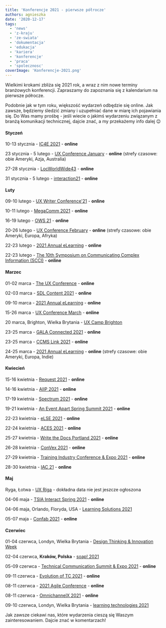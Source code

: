 ```yaml
---
title: 'Konferencje 2021 - pierwsze półrocze'
authors: agnieszka
date: '2020-12-17'
tags:
  - 'news'
  - 'z-kraju'
  - 'ze-swiata'
  - 'dokumentacja'
  - 'edukacja'
  - 'kariera'
  - 'konferencje'
  - 'praca'
  - 'spolecznosc'
coverImage: 'Konferencje-2021.png'
---
```


Wielkimi krokami zbliża się 2021 rok, a wraz z nim nowe terminy branżowych
konferencji. Zapraszamy do zapoznania się z kalendarium na pierwsze półrocze.

<!--truncate-->

Podobnie jak w tym roku, większość wydarzeń odbędzie się online. Jak zawsze,
będziemy śledzić zmiany i uzupełniać dane w miarę ich pojawiania się. Do Was
mamy prośbę - jeśli wiecie o jakimś wydarzeniu związanym z branżą komunikacji
technicznej, dajcie znać, a my przekażemy info dalej 😉

#### Styczeń

10-13 stycznia - [IC4E 2021](http://www.ic4e.net/) - **online**

23 stycznia - 5 lutego -
[UX Conference January](https://www.nngroup.com/training/january/) - **online**
(strefy czasowe: obie Ameryki, Azja, Australia)

27-28 stycznia - [LocWorldWide43](https://locworld.com/) - **online**

31 stycznia - 5 lutego - [interaction21](https://interaction21.ixda.org/) -
**online**

#### Luty

09-10 lutego - [UX Writer Conference'21](https://uxwriterconference.com/) -
**online**

10-11 lutego - [MegaComm 2021](https://megacomm.org/) - **online**

16-19 lutego - [OWS 21](https://www.iaop.org/summit) - **online**

20-26 lutego -
[UX Conference February](https://www.nngroup.com/training/february/) -
**online** (strefy czasowe: obie Ameryki, Europa, Afryka)

22-23 lutego -
[2021 Annual eLearning](https://www.itcnetwork.org/annual-conference-elearning) -
**online**

22-23 lutego -
[The 10th Symposium on Communicating Complex Information (SCCI)](https://scciannual.com/) -
**online**

#### Marzec

01-02 marca - [The UX Conference](https://theuxconf.com/) - **online**

02-03 marca -
[SDL Content 2021](https://community.sdl.com/events-resources/resources/whats-new/c/e/690) -
**online**

09-10 marca -
[2021 Annual eLearning](https://www.itcnetwork.org/annual-conference-elearning) -
**online**

15-26 marca - [UX Conference March](https://www.nngroup.com/ux-conference/) -
**online**

20 marca, Brighton, Wielka Brytania -
[UX Camp Brighton](https://www.uxcampbrighton.org/)

23-25 marca -
[GALA Connected 2021](https://www.gala-global.org/events/events-calendar/gala-connected-2021) -
**online**

23-25 marca - [CCMS Link 2021](https://ccmslink2021.zohobackstage.com/virtual) -
**online**

24-25 marca -
[2021 Annual eLearning](https://www.itcnetwork.org/annual-conference-elearning) -
**online** (strefy czasowe: obie Ameryki, Europa, Indie)

#### Kwiecień

15-16 kwietnia - [Request 2021](https://2020.request.pl/) - **online**

14-16 kwietnia - [AIIP 2021](https://www.aiip.org/conference) - **online**

17-19 kwietnia -
[Spectrum 2021](https://stc-rochester.org/spectrum-conference/) - **online**

19-21 kwietnia -
[An Event Apart Spring Summit 2021](https://aneventapart.com/event/spring-summit-2021) -
**online**

22-23 kwietnia - [eLSE 2021](https://www.elseconference.eu/) - **online**

22-24 kwietnia - [ACES 2021](https://aceseditors.org/conference) - **online**

25-27 kwietnia -
[Write the Docs Portland 2021](https://www.writethedocs.org/conf/portland/2021/) -
**online**

26-28 kwietnia - [ConVex 2021](https://convex.infomanagementcenter.com/) -
**online**

27-29 kwietnia -
[Training Industry Conference & Expo 2021](https://tice.trainingindustry.com/event/4a7b6d02-b77b-410d-a16f-54db9121173e/summary?environment=P2&5S%2CM3%2C4a7b6d02-b77b-410d-a16f-54db9121173e=) -
**online**

28-30 kwietnia - [IAC 21](http://www.theiaconference.com/) - **online**

#### Maj

Ryga, Łotwa - [UX Riga](https://www.uxriga.com/) - dokładna data nie jest
jeszcze ogłoszona

04-06 maja - [TSIA Interact Spring 2021](https://www.tsia.com/conference) -
**online**

04-06 maja, Orlando, Floryda, USA -
[Learning Solutions 2021](https://www.learningsolutionscon.com/)

05-07 maja - [Confab 2021](https://www.confabevents.com/) - **online**

#### Czerwiec

01-04 czerwca, Londyn, Wielka Brytania -
[Design Thinking & Innovation Week](https://futurelondonacademy.co.uk/en/course/design-thinking-and-innovation)

02-04 czerwca, **Kraków, Polska** - [soap! 2021](http://soapconf.com/)

05-09 czerwca -
[Technical Communication Summit & Expo 2021](https://summit.stc.org/) -
**online**

09-11 czerwca - [Evolution of TC 2021](https://evolution-of-tc.com/) -
**online**

08-11 czerwca -
[2021 Agile Conference](https://agile-online.org/conference-2021) - **online**

08-11 czerwca - [OmnichannelX 2021](https://omnichannelx.digital/) - **online**

09-10 czerwca, Londyn, Wielka Brytania -
[learning technologies 2021](https://www.learningtechnologies.co.uk/welcome)

Jak zawsze ciekawi nas, które wydarzenia cieszą się Waszym zainteresowaniem.
Dajcie znać w komentarzach!
